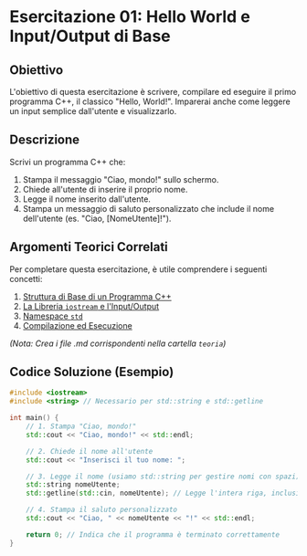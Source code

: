 # Esercitazione 01: Hello World e Input/Output di Base

## Obiettivo

L'obiettivo di questa esercitazione è scrivere, compilare ed eseguire il primo programma C++, il classico "Hello, World!". Imparerai anche come leggere un input semplice dall'utente e visualizzarlo.

## Descrizione

Scrivi un programma C++ che:
1.  Stampa il messaggio "Ciao, mondo!" sullo schermo.
2.  Chiede all'utente di inserire il proprio nome.
3.  Legge il nome inserito dall'utente.
4.  Stampa un messaggio di saluto personalizzato che include il nome dell'utente (es. "Ciao, [NomeUtente]!").

## Argomenti Teorici Correlati

Per completare questa esercitazione, è utile comprendere i seguenti concetti:

1.  [Struttura di Base di un Programma C++](teoria/01_basic_structure.md)
2.  [La Libreria `iostream` e l'Input/Output](teoria/02_iostream.md)
3.  [Namespace `std`](teoria/03_namespace_std.md)
4.  [Compilazione ed Esecuzione](teoria/04_compilation.md)

*(Nota: Crea i file .md corrispondenti nella cartella `teoria`)*

## Codice Soluzione (Esempio)

```cpp
#include <iostream>
#include <string> // Necessario per std::string e std::getline

int main() {
    // 1. Stampa "Ciao, mondo!"
    std::cout << "Ciao, mondo!" << std::endl;

    // 2. Chiede il nome all'utente
    std::cout << "Inserisci il tuo nome: ";

    // 3. Legge il nome (usiamo std::string per gestire nomi con spazi)
    std::string nomeUtente;
    std::getline(std::cin, nomeUtente); // Legge l'intera riga, inclusi spazi

    // 4. Stampa il saluto personalizzato
    std::cout << "Ciao, " << nomeUtente << "!" << std::endl;

    return 0; // Indica che il programma è terminato correttamente
}
```